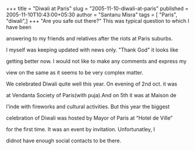 +++
title = "Diwali at Paris"
slug = "2005-11-10-diwali-at-paris"
published = 2005-11-10T10:43:00+05:30
author = "Santanu Misra"
tags = [ "Paris", "diwali",]
+++
"Are you safe out there?" This was typical question to which I have been
answering to my friends and relatives after the riots at Paris suburbs.
I myself was keeping updated with news only. "Thank God" it looks like
getting better now. I would not like to make any comments and express my
view on the same as it seems to be very complex matter.

We celebrated Diwali quite well this year. On evening of 2nd oct. it was
at Vendanta Society of Paris(with puja).And on 5th it was at Maison de
l'inde with fireworks and cultural activities. But this year the biggest
celebration of Diwali was hosted by Mayor of Paris at “Hotel de Ville”
for the first time. It was an event by invitation. Unfortunatley, I
didnot have enough social contacts to be there.

